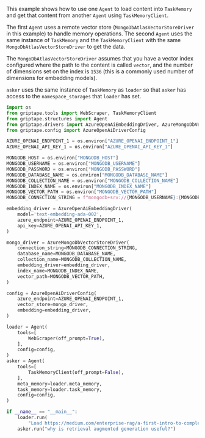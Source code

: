 This example shows how to use one `Agent` to load content into `TaskMemory` and get that content from another `Agent` using `TaskMemoryClient`.

The first `Agent` uses a remote vector store (`MongoDbAtlasVectorStoreDriver` in this example) to handle memory operations. The second `Agent` uses the same instance of `TaskMemory` and the `TaskMemoryClient` with the same `MongoDbAtlasVectorStoreDriver` to get the data.

The `MongoDbAtlasVectorStoreDriver` assumes that you have a vector index configured where the path to the content is called `vector`, and the number of dimensions set on the index is `1536` (this is a commonly used number of dimensions for embedding models).

`asker` uses the same instance of `TaskMemory` as `loader` so that `asker` has access to the `namespace_storages` that `loader` has set.

```python
import os
from griptape.tools import WebScraper, TaskMemoryClient
from griptape.structures import Agent
from griptape.drivers import AzureOpenAiEmbeddingDriver, AzureMongoDbVectorStoreDriver
from griptape.config import AzureOpenAiDriverConfig

AZURE_OPENAI_ENDPOINT_1 = os.environ["AZURE_OPENAI_ENDPOINT_1"]
AZURE_OPENAI_API_KEY_1 = os.environ["AZURE_OPENAI_API_KEY_1"]

MONGODB_HOST = os.environ["MONGODB_HOST"]
MONGODB_USERNAME = os.environ["MONGODB_USERNAME"]
MONGODB_PASSWORD = os.environ["MONGODB_PASSWORD"]
MONGODB_DATABASE_NAME = os.environ["MONGODB_DATABASE_NAME"]
MONGODB_COLLECTION_NAME = os.environ["MONGODB_COLLECTION_NAME"]
MONGODB_INDEX_NAME = os.environ["MONGODB_INDEX_NAME"]
MONGODB_VECTOR_PATH = os.environ["MONGODB_VECTOR_PATH"]
MONGODB_CONNECTION_STRING = f"mongodb+srv://{MONGODB_USERNAME}:{MONGODB_PASSWORD}@{MONGODB_HOST}/{MONGODB_DATABASE_NAME}?tls=true&authMechanism=SCRAM-SHA-256&retrywrites=false&maxIdleTimeMS=120000"

embedding_driver = AzureOpenAiEmbeddingDriver(
    model='text-embedding-ada-002',
    azure_endpoint=AZURE_OPENAI_ENDPOINT_1,
    api_key=AZURE_OPENAI_API_KEY_1,
)

mongo_driver = AzureMongoDbVectorStoreDriver(
    connection_string=MONGODB_CONNECTION_STRING,
    database_name=MONGODB_DATABASE_NAME,
    collection_name=MONGODB_COLLECTION_NAME,
    embedding_driver=embedding_driver,
    index_name=MONGODB_INDEX_NAME,
    vector_path=MONGODB_VECTOR_PATH,
)

config = AzureOpenAiDriverConfig(
    azure_endpoint=AZURE_OPENAI_ENDPOINT_1,
    vector_store=mongo_driver,
    embedding=embedding_driver,
)

loader = Agent(
    tools=[
        WebScraper(off_prompt=True),
    ],
    config=config,
)
asker = Agent(
    tools=[
        TaskMemoryClient(off_prompt=False),
    ],
    meta_memory=loader.meta_memory,
    task_memory=loader.task_memory,
    config=config,
)

if __name__ == "__main__":
    loader.run(
        "Load https://medium.com/enterprise-rag/a-first-intro-to-complex-rag-retrieval-augmented-generation-a8624d70090f")
    asker.run("why is retrieval augmented generation useful?")
```
